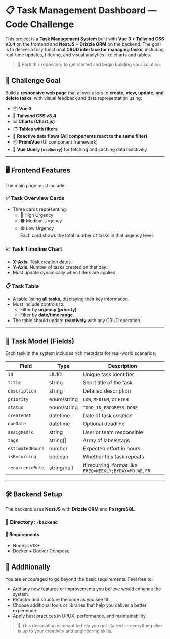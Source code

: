 # 📋 Task Management Dashboard — Code Challenge

This project is a **Task Management System** built with **Vue 3 + Tailwind CSS v3.4** on the frontend and **NestJS + Drizzle ORM** on the backend. The goal is to deliver a fully functional **CRUD interface for managing tasks**, including real-time updates, filtering, and visual analytics like charts and tables.

> 🔧 Fork this repository to get started and begin building your solution.

## 🚀 Challenge Goal

Build a **responsive web page** that allows users to **create, view, update, and delete tasks**, with visual feedback and data representation using:

- 📦 **Vue 3**
- 🎨 **Tailwind CSS v3.4**
- 📊 **Charts (Chart.js)**
- 🗂️ **Tables with filters**
- 🧠 **Reactive data flows (All components react to the same filter)**
- 📦 **PrimeVue** (UI component framework)
- 🔁 **Vue Query (`useQuery`)** for fetching and caching data reactively

---

## 🖥️ Frontend Features

The main page must include:

### ✅ Task Overview Cards

- Three cards representing:
  - 🔴 High Urgency
  - 🟠 Medium Urgency
  - 🟢 Low Urgency  
    Each card shows the total number of tasks in that urgency level.

### 📈 Task Timeline Chart

- **X-Axis**: Task creation dates.
- **Y-Axis**: Number of tasks created on that day.
- Must update dynamically when filters are applied.

### 📋 Task Table

- A table listing **all tasks**, displaying their key information.
- Must include controls to:
  - Filter by **urgency (priority)**.
  - Filter by **date/time range**.
- The table should update **reactively** with any CRUD operation.

---

## 🧩 Task Model (Fields)

Each task in the system includes rich metadata for real-world scenarios:

| Field            | Type        | Description                                            |
| ---------------- | ----------- | ------------------------------------------------------ |
| `id`             | UUID        | Unique task identifier                                 |
| `title`          | string      | Short title of the task                                |
| `description`    | string      | Detailed description                                   |
| `priority`       | enum/string | `LOW`, `MEDIUM`, or `HIGH`                             |
| `status`         | enum/string | `TODO`, `IN_PROGRESS`, `DONE`                          |
| `createdAt`      | datetime    | Date of task creation                                  |
| `dueDate`        | datetime    | Optional deadline                                      |
| `assignedTo`     | string      | User or team responsible                               |
| `tags`           | string[]    | Array of labels/tags                                   |
| `estimatedHours` | number      | Expected effort in hours                               |
| `isRecurring`    | boolean     | Whether this task repeats                              |
| `recurrenceRule` | string/null | If recurring, format like `FREQ=WEEKLY;BYDAY=MO,WE,FR` |

---

## 🛠️ Backend Setup

The backend uses **NestJS** with **Drizzle ORM** and **PostgreSQL**.

### 📂 Directory: `/backend`

#### 🧱 Requirements

- Node.js v18+
- Docker + Docker Compose

## 🧩 Additionally

You are encouraged to go beyond the basic requirements. Feel free to:

- Add any new features or improvements you believe would enhance the system.
- Refactor and structure the code as you see fit.
- Choose additional tools or libraries that help you deliver a better experience.
- Apply best practices in UI/UX, performance, and maintainability.

> 🎯 This description is meant to help you get started — everything else is up to your creativity and engineering skills.
